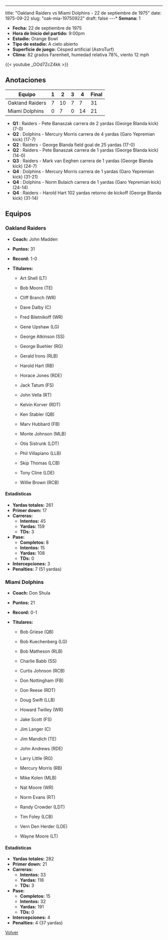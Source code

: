 ---
title: "Oakland Raiders vs Miami Dolphins - 22 de septiembre de 1975"
date: 1975-09-22
slug: "oak-mia-19750922"
draft: false
---* **Semana:** 1
* **Fecha:** 22 de septiembre de 1975
* **Hora de Inicio del partido:** 9:00pm
* **Estadio:** Orange Bowl
* **Tipo de estadio:** A cielo abierto
* **Superficie de juego:** Césped artificial (AstroTurf)
* **Clima:** 82 grados Farenheit, humedad relativa 78%, viento 12 mph

{{< youtube _OOd7ZcZ4kk >}}


## Anotaciones
| Equipo | 1 | 2 | 3 | 4 | Final |
|--------|---|---|---|---|-------|
| Oakland Raiders  | 7 | 10 | 7 | 7  | 31 |
| Miami Dolphins  | 0 | 7 | 0 | 14  | 21 |
* **Q1** : Raiders - Pete Banaszak carrera de 2 yardas (George Blanda kick) (7-0)
* **Q2** : Dolphins - Mercury Morris carrera de 4 yardas (Garo Yepremian kick) (17-7)
* **Q2** : Raiders - George Blanda field goal de 25 yardas (17-0)
* **Q2** : Raiders - Pete Banaszak carrera de 1 yardas (George Blanda kick) (14-0)
* **Q3** : Raiders - Mark van Eeghen carrera de 1 yardas (George Blanda kick) (24-7)
* **Q4** : Dolphins - Mercury Morris carrera de 1 yardas (Garo Yepremian kick) (31-21)
* **Q4** : Dolphins - Norm Bulaich carrera de 1 yardas (Garo Yepremian kick) (24-14)
* **Q4** : Raiders - Harold Hart 102 yardas retorno de kickoff (George Blanda kick) (31-14)


## Equipos


### Oakland Raiders
* **Coach:** John Madden
* **Puntos:** 31
* **Record:** 1-0
* **Titulares:** 

  * Art Shell (LT) 

  * Bob Moore (TE) 

  * Cliff Branch (WR) 

  * Dave Dalby (C) 

  * Fred Biletnikoff (WR) 

  * Gene Upshaw (LG) 

  * George Atkinson (SS) 

  * George Buehler (RG) 

  * Gerald Irons (RLB) 

  * Harold Hart (RB) 

  * Horace Jones (RDE) 

  * Jack Tatum (FS) 

  * John Vella (RT) 

  * Kelvin Korver (RDT) 

  * Ken Stabler (QB) 

  * Marv Hubbard (FB) 

  * Monte Johnson (MLB) 

  * Otis Sistrunk (LDT) 

  * Phil Villapiano (LLB) 

  * Skip Thomas (LCB) 

  * Tony Cline (LDE) 

  * Willie Brown (RCB) 

#### Estadísticas
* **Yardas totales:** 261
* **Primer down:** 17
* **Carreras:**
  * **Intentos:** 45
  * **Yardas:** 159
  * **TDs:** 3
* **Pase:**
  * **Completos:** 8
  * **Intentos:** 15
  * **Yardas:** 108
  * **TDs:** 0
* **Intercepciones:** 3
* **Penalties:** 7 (51 yardas)

### Miami Dolphins
* **Coach:** Don Shula
* **Puntos:** 21
* **Record:** 0-1
* **Titulares:** 

  * Bob Griese (QB) 

  * Bob Kuechenberg (LG) 

  * Bob Matheson (RLB) 

  * Charlie Babb (SS) 

  * Curtis Johnson (RCB) 

  * Don Nottingham (FB) 

  * Don Reese (RDT) 

  * Doug Swift (LLB) 

  * Howard Twilley (WR) 

  * Jake Scott (FS) 

  * Jim Langer (C) 

  * Jim Mandich (TE) 

  * John Andrews (RDE) 

  * Larry Little (RG) 

  * Mercury Morris (RB) 

  * Mike Kolen (MLB) 

  * Nat Moore (WR) 

  * Norm Evans (RT) 

  * Randy Crowder (LDT) 

  * Tim Foley (LCB) 

  * Vern Den Herder (LDE) 

  * Wayne Moore (LT) 

#### Estadísticas
* **Yardas totales:** 282
* **Primer down:** 21
* **Carreras:**
  * **Intentos:** 33
  * **Yardas:** 118
  * **TDs:** 3
* **Pase:**
  * **Completos:** 15
  * **Intentos:** 32
  * **Yardas:** 191
  * **TDs:** 0
* **Intercepciones:** 4
* **Penalties:** 4 (37 yardas)


[Volver](/historia/1975)
